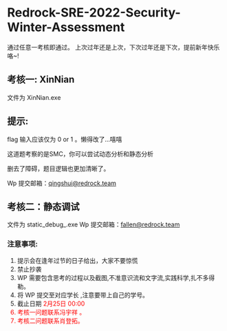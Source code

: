 # Redrock-SRE-2022-Security-Winter-Assessment

通过任意一考核即通过。
上次过年还是上次，下次过年还是下次，提前新年快乐咯~!

## 考核一: XinNian
文件为 XinNian.exe
## 提示:
flag 输入应该仅为 0 or 1 。懒得改了...嘻嘻

这道题考察的是SMC，你可以尝试动态分析和静态分析

删去了障碍，题目逻辑也更加清晰了。

Wp 提交邮箱：qingshui@redrock.team
 ## 考核二：静态调试

文件为 static_debug_.exe
Wp 提交邮箱：fallen@redrock.team
### 注意事项:
1. 提示会在逢年过节的日子给出，大家不要惊慌
2. 禁止抄袭
3. WP 需要包含思考的过程以及截图,不准意识流和文字流,实践科学,扎不多得勒。
4. 将 WP 提交至对应学长 ,注意要带上自己的学号。
5. 截止日期 <font color =red > 2月25日 00:00  <font>
6. 考核一问题联系冯宇祥 。
7. 考核二问题联系肖登拓。

